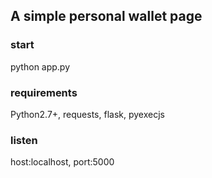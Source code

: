 ## A simple personal wallet page
### start 
python app.py

### requirements
Python2.7+, requests, flask, pyexecjs

### listen
host:localhost, port:5000
